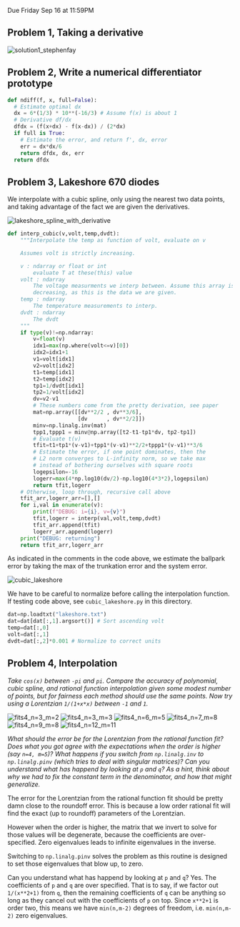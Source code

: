 Due Friday Sep 16 at 11:59PM

## Problem 1, Taking a derivative

![solution1_stephenfay](https://user-images.githubusercontent.com/21654151/189554653-773efb91-20eb-4758-9d39-75507014af1c.png)

## Problem 2, Write a numerical differentiator prototype
```python
def ndiff(f, x, full=False):
  # Estimate optimal dx
  dx = 6*(1/3) * 10**(-16/3) # Assume f(x) is about 1
  # Derivative df/dx
  dfdx = (f(x+dx) - f(x-dx)) / (2*dx)
  if full is True:
    # Estimate the error, and return f', dx, error
    err = dx*dx/6
    return dfdx, dx, err
  return dfdx
```

## Problem 3, Lakeshore 670 diodes

We interpolate with a cubic spline, only using the nearest two data points, and taking advantage of the fact we are given the derivatives.

![lakeshore_spline_with_derivative](https://user-images.githubusercontent.com/21654151/190710120-34775a0f-dcca-4c26-aceb-3aa7c1468f20.png)


```python
def interp_cubic(v,volt,temp,dvdt):
    """Interpolate the temp as function of volt, evaluate on v

    Assumes volt is strictly increasing.

    v : ndarray or float or int
        evaluate T at these(this) value
    volt : ndarray
        The voltage measurments we interp between. Assume this array is 
        decreasing, as this is the data we are given. 
    temp : ndarray
        The temperature measurements to interp.
    dvdt : ndarray
        The dvdt        
    """
    if type(v)!=np.ndarray:
        v=float(v)
        idx1=max(np.where(volt<=v)[0])
        idx2=idx1+1
        v1=volt[idx1]
        v2=volt[idx2]
        t1=temp[idx1]
        t2=temp[idx2]
        tp1=1/dvdt[idx1]
        tp2=1/volt[idx2]
        dv=v2-v1
        # These numbers come from the pretty derivation, see paper
        mat=np.array([[dv**2/2 , dv**3/6],
                      [dv      , dv**2/2]])
        minv=np.linalg.inv(mat)
        tpp1,tppp1 = minv@np.array([t2-t1-tp1*dv, tp2-tp1])
        # Evaluate t(v)
        tfit=t1+tp1*(v-v1)+tpp1*(v-v1)**2/2+tppp1*(v-v1)**3/6
        # Estimate the error, if one point dominates, then the 
        # L2 norm converges to L-infinity norm, so we take max
        # instead of bothering ourselves with square roots
        logepsilon=-16
        logerr=max(4*np.log10(dv/2)-np.log10(4*3*2),logepsilon)
        return tfit,logerr
    # Otherwise, loop through, recursive call above
    tfit_arr,logerr_arr=[],[]
    for i,val in enumerate(v):
        print(f"DEBUG: i={i}, v={v}")
        tfit,logerr = interp(val,volt,temp,dvdt)
        tfit_arr.append(tfit)
        logerr_arr.append(logerr)
    print("DEBUG: returning")
    return tfit_arr,logerr_arr
```

As indicated in the comments in the code above, we estimate the ballpark error by taking the max of the trunkation error and the system error. 

![cubic_lakeshore](https://user-images.githubusercontent.com/21654151/190709724-b7ba350b-9420-4405-8dd3-cc6ff91d1149.png)

We have to be careful to normalize before calling the interpolation function. If testing code above, see `cubic_lakeshore.py` in this directory. 

```python
dat=np.loadtxt("lakeshore.txt")
dat=dat[dat[:,1].argsort()] # Sort ascending volt
temp=dat[:,0]
volt=dat[:,1]
dvdt=dat[:,2]*0.001 # Normalize to correct units
```

## Problem 4, Interpolation
*Take `cos(x)` between `-pi` and `pi`. Compare the accuracy of polynomial, cubic spline, and rational function interpolation given some modest number of points, but for fairness each method should use the same points. Now try using a Lorentzian `1/(1+x*x)` between `-1` and `1`.* 

![fits4_n=3_m=2](https://user-images.githubusercontent.com/21654151/190714060-62cbb28b-8669-45b4-b201-de5501a16435.png)
![fits4_n=3_m=3](https://user-images.githubusercontent.com/21654151/190714062-833b21da-7837-45a1-8b76-ea2ff08c3dd9.png)
![fits4_n=6_m=5](https://user-images.githubusercontent.com/21654151/190714063-07449d00-c6bd-4a82-84ba-f7388afccddf.png)
![fits4_n=7_m=8](https://user-images.githubusercontent.com/21654151/190714065-28d064b1-623d-4a2b-9c04-5fe1992efdd1.png)
![fits4_n=9_m=8](https://user-images.githubusercontent.com/21654151/190714066-cac80bb7-0812-4204-8f68-e61965e83ee6.png)
![fits4_n=12_m=11](https://user-images.githubusercontent.com/21654151/190714067-c2775059-a602-4bc9-8dce-73d7b78eff12.png)


*What should the error be for the Lorentzian from the rational function fit? Does what you got agree with the expectations when the order is higher (say `n=4, m=5`)? What happens if you switch from `np.linalg.inv` to `np.linalg.pinv` (which tries to deal with singular matrices)? Can you understand what has happend by looking at `p` and `q`? As a hint, think about why we had to fix the constant term in the denominator, and how that might generalize.* 

The error for the Lorentzian from the rational function fit should be pretty damn close to the roundoff error. This is because a low order rational fit will find the exact (up to roundoff) parameters of the Lorentzian. 

However when the order is higher, the matrix that we invert to solve for those values will be degenerate, because the coefficients are over-specified. Zero eigenvalues leads to infinite eigenvalues in the inverse.

Switching to `np.linalg.pinv` solves the problem as this routine is designed to set those eigenvalues that blow up, to zero. 

Can you understand what has happend by looking at `p` and `q`? Yes. The coefficients of `p` and `q` are over specified. That is to say, if we factor out `1/(x**2+1)` from `q`, then the remaining coefficients of `q` can be anything so long as they cancel out with the coefficients of `p` on top. Since `x**2+1` is order two, this means we have `min(n,m-2)` degrees of freedom, i.e. `min(n,m-2)` zero eigenvalues. 
















